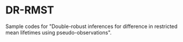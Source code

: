 # DR-RMST
Sample codes for "Double-robust inferences for difference in restricted mean lifetimes using pseudo-observations".
